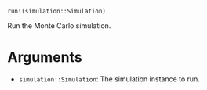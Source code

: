 ```
run!(simulation::Simulation)
```

Run the Monte Carlo simulation.

# Arguments

  * `simulation::Simulation`: The simulation instance to run.
